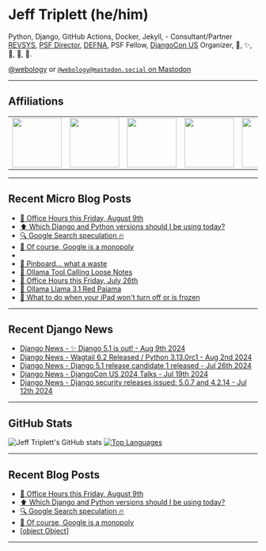 # Jeff Triplett (he/him)

Python, Django, GitHub Actions, Docker, Jekyll,  - Consultant/Partner [REVSYS][], [PSF Director][], [DEFNA][], PSF Fellow, [DjangoCon US][] Organizer, 🏀, ✨, 💪, 🏃, 🤖.

<a href="https://twitter.com/webology">@webology</a> or <a href="https://mastodon.social/@webology" rel="me">`@webology@mastodon.social` on Mastodon</a>

<hr>

## Affiliations

<table border="0">
<tr>
<td><a href="https://github.com/revsys/"><img src="https://avatars.githubusercontent.com/u/308096?s=200&v=4" width="100px"></a></td>
<td><a href="https://github.com/psf/"><img src="https://avatars.githubusercontent.com/u/50630501?s=200&v=4" width="100px"></a></td>
<td><a href="https://github.com/djangocon/"><img src="https://avatars.githubusercontent.com/u/2891658?s=400&&v=4" width="100px"></a></td>
<td><a href="https://github.com/defna/"><img src="https://avatars.githubusercontent.com/u/13454395?s=200&v=4" width="100px"></a></td>
<td><a href="https://github.com/djangopackages/"><img src="https://avatars.githubusercontent.com/u/27385825?s=200&v=4" width="100px"></a></td>
</tr>
</table>

<hr>

## Recent Micro Blog Posts

<!--START_SECTION:micro-posts-->
* [💼 Office Hours this Friday, August 9th](https:&#x2F;&#x2F;micro.webology.dev&#x2F;2024&#x2F;08&#x2F;08&#x2F;office-hours-this.html)
* [⬆️ Which Django and Python versions should I be using today? ](https:&#x2F;&#x2F;micro.webology.dev&#x2F;2024&#x2F;08&#x2F;07&#x2F;which-django-and.html)
* [🔍 Google Search speculation 🔥](https:&#x2F;&#x2F;micro.webology.dev&#x2F;2024&#x2F;08&#x2F;06&#x2F;google-search-speculation.html)
* [🧐 Of course, Google is a monopoly](https:&#x2F;&#x2F;micro.webology.dev&#x2F;2024&#x2F;08&#x2F;05&#x2F;of-course-google.html)
* [](https:&#x2F;&#x2F;micro.webology.dev&#x2F;2024&#x2F;08&#x2F;03&#x2F;kingdom-of-the.html)
* [📌 Pinboard... what a waste](https:&#x2F;&#x2F;micro.webology.dev&#x2F;2024&#x2F;08&#x2F;02&#x2F;pinboard-what-a.html)
* [🦙 Ollama Tool Calling Loose Notes](https:&#x2F;&#x2F;micro.webology.dev&#x2F;2024&#x2F;07&#x2F;26&#x2F;ollama-tool-calling.html)
* [📅 Office Hours this Friday, July 26th](https:&#x2F;&#x2F;micro.webology.dev&#x2F;2024&#x2F;07&#x2F;25&#x2F;office-hours-this.html)
* [🦙 Ollama Llama 3.1 Red Pajama ](https:&#x2F;&#x2F;micro.webology.dev&#x2F;2024&#x2F;07&#x2F;24&#x2F;ollama-llama-red.html)
* [🔄 What to do when your iPad won&#39;t turn off or is frozen](https:&#x2F;&#x2F;micro.webology.dev&#x2F;2024&#x2F;07&#x2F;21&#x2F;what-to-do.html)
<!--END_SECTION:micro-posts-->

<hr>

## Recent Django News

<!--START_SECTION:news-->
* [Django News - ✨ Django 5.1 is out! - Aug 9th 2024](https:&#x2F;&#x2F;django-news.com&#x2F;issues&#x2F;245)
* [Django News - Wagtail 6.2 Released &#x2F; Python 3.13.0rc1 - Aug 2nd 2024](https:&#x2F;&#x2F;django-news.com&#x2F;issues&#x2F;244)
* [Django News - Django 5.1 release candidate 1 released - Jul 26th 2024](https:&#x2F;&#x2F;django-news.com&#x2F;issues&#x2F;243)
* [Django News - DjangoCon US 2024 Talks - Jul 19th 2024](https:&#x2F;&#x2F;django-news.com&#x2F;issues&#x2F;242)
* [Django News - Django security releases issued: 5.0.7 and 4.2.14 - Jul 12th 2024](https:&#x2F;&#x2F;django-news.com&#x2F;issues&#x2F;241)
<!--END_SECTION:news-->

<hr>

## GitHub Stats

![Jeff Triplett's GitHub stats](https://github-readme-stats.vercel.app/api?username=jefftriplett&show_icons=&private_count=true&theme=dracula)  [![Top Languages](https://github-readme-stats.vercel.app/api/top-langs/?username=jefftriplett&layout=compact&theme=dracula)]()

<hr>

## Recent Blog Posts

<!--START_SECTION:posts-->
* [💼 Office Hours this Friday, August 9th](https:&#x2F;&#x2F;jefftriplett.com&#x2F;2024&#x2F;office-hours-this-friday-august-9th&#x2F;)
* [⬆️ Which Django and Python versions should I be using today?](https:&#x2F;&#x2F;jefftriplett.com&#x2F;2024&#x2F;which-django-and-python-versions-should-i-be-using-today&#x2F;)
* [🔍 Google Search speculation 🔥](https:&#x2F;&#x2F;jefftriplett.com&#x2F;2024&#x2F;google-search-speculation&#x2F;)
* [🧐 Of course, Google is a monopoly](https:&#x2F;&#x2F;jefftriplett.com&#x2F;2024&#x2F;of-course-google-is-a-monopoly&#x2F;)
* [[object Object]](https:&#x2F;&#x2F;jefftriplett.com&#x2F;2024&#x2F;)
<!--END_SECTION:posts-->

<hr>

[DEFNA]: https://www.defna.org/
[DjangoCon US]: http://djangocon.us/
[PSF Director]: https://www.python.org/psf/members/#board-of-directors
[REVSYS]: https://www.revsys.com/
